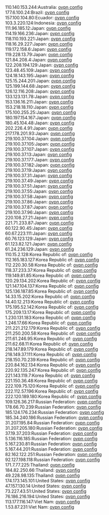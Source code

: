 110.140.153.244:Australia: [ovpn config](vpn/110_140_153_244.ovpn)  
177.6.100.24:Brazil: [ovpn config](vpn/177_6_100_24.ovpn)  
157.100.104.80:Ecuador: [ovpn config](vpn/157_100_104_80.ovpn)  
103.3.220.124:Indonesia: [ovpn config](vpn/103_3_220_124.ovpn)  
111.96.185.12:Japan: [ovpn config](vpn/111_96_185_12.ovpn)  
114.19.166.236:Japan: [ovpn config](vpn/114_19_166_236.ovpn)  
118.110.193.221:Japan: [ovpn config](vpn/118_110_193_221.ovpn)  
118.16.29.227:Japan: [ovpn config](vpn/118_16_29_227.ovpn)  
119.172.158.6:Japan: [ovpn config](vpn/119_172_158_6.ovpn)  
119.228.13.79:Japan: [ovpn config](vpn/119_228_13_79.ovpn)  
121.84.208.4:Japan: [ovpn config](vpn/121_84_208_4.ovpn)  
122.208.194.129:Japan: [ovpn config](vpn/122_208_194_129.ovpn)  
123.48.45.109:Japan: [ovpn config](vpn/123_48_45_109.ovpn)  
124.18.143.195:Japan: [ovpn config](vpn/124_18_143_195.ovpn)  
125.15.244.201:Japan: [ovpn config](vpn/125_15_244_201.ovpn)  
125.199.144.68:Japan: [ovpn config](vpn/125_199_144_68.ovpn)  
126.12.116.208:Japan: [ovpn config](vpn/126_12_116_208.ovpn)  
133.123.131.78:Japan: [ovpn config](vpn/133_123_131_78.ovpn)  
153.136.16.211:Japan: [ovpn config](vpn/153_136_16_211.ovpn)  
153.218.18.110:Japan: [ovpn config](vpn/153_218_18_110.ovpn)  
175.100.255.25:Japan: [ovpn config](vpn/175_100_255_25.ovpn)  
180.197.154.167:Japan: [ovpn config](vpn/180_197_154_167.ovpn)  
180.45.104.48:Japan: [ovpn config](vpn/180_45_104_48.ovpn)  
202.226.4.91:Japan: [ovpn config](vpn/202_226_4_91.ovpn)  
217.178.201.93:Japan: [ovpn config](vpn/217_178_201_93.ovpn)  
219.100.37.104:Japan: [ovpn config](vpn/219_100_37_104.ovpn)  
219.100.37.105:Japan: [ovpn config](vpn/219_100_37_105.ovpn)  
219.100.37.107:Japan: [ovpn config](vpn/219_100_37_107.ovpn)  
219.100.37.13:Japan: [ovpn config](vpn/219_100_37_13.ovpn)  
219.100.37.177:Japan: [ovpn config](vpn/219_100_37_177.ovpn)  
219.100.37.182:Japan: [ovpn config](vpn/219_100_37_182.ovpn)  
219.100.37.19:Japan: [ovpn config](vpn/219_100_37_19.ovpn)  
219.100.37.31:Japan: [ovpn config](vpn/219_100_37_31.ovpn)  
219.100.37.49:Japan: [ovpn config](vpn/219_100_37_49.ovpn)  
219.100.37.51:Japan: [ovpn config](vpn/219_100_37_51.ovpn)  
219.100.37.55:Japan: [ovpn config](vpn/219_100_37_55.ovpn)  
219.100.37.58:Japan: [ovpn config](vpn/219_100_37_58.ovpn)  
219.100.37.86:Japan: [ovpn config](vpn/219_100_37_86.ovpn)  
219.100.37.87:Japan: [ovpn config](vpn/219_100_37_87.ovpn)  
219.100.37.96:Japan: [ovpn config](vpn/219_100_37_96.ovpn)  
220.108.27.21:Japan: [ovpn config](vpn/220_108_27_21.ovpn)  
221.71.233.87:Japan: [ovpn config](vpn/221_71_233_87.ovpn)  
60.122.90.45:Japan: [ovpn config](vpn/60_122_90_45.ovpn)  
60.67.223.111:Japan: [ovpn config](vpn/60_67_223_111.ovpn)  
60.76.123.129:Japan: [ovpn config](vpn/60_76_123_129.ovpn)  
61.123.82.121:Japan: [ovpn config](vpn/61_123_82_121.ovpn)  
61.24.236.129:Japan: [ovpn config](vpn/61_24_236_129.ovpn)  
110.15.2.128:Korea Republic of: [ovpn config](vpn/110_15_2_128.ovpn)  
112.165.183.127:Korea Republic of: [ovpn config](vpn/112_165_183_127.ovpn)  
112.220.30.58:Korea Republic of: [ovpn config](vpn/112_220_30_58.ovpn)  
118.37.233.37:Korea Republic of: [ovpn config](vpn/118_37_233_37.ovpn)  
119.149.81.85:Korea Republic of: [ovpn config](vpn/119_149_81_85.ovpn)  
120.29.134.202:Korea Republic of: [ovpn config](vpn/120_29_134_202.ovpn)  
121.147.104.137:Korea Republic of: [ovpn config](vpn/121_147_104_137.ovpn)  
125.136.187.85:Korea Republic of: [ovpn config](vpn/125_136_187_85.ovpn)  
14.33.15.202:Korea Republic of: [ovpn config](vpn/14_33_15_202.ovpn)  
14.40.12.213:Korea Republic of: [ovpn config](vpn/14_40_12_213.ovpn)  
175.195.52.142:Korea Republic of: [ovpn config](vpn/175_195_52_142.ovpn)  
175.209.13.17:Korea Republic of: [ovpn config](vpn/175_209_13_17.ovpn)  
1.230.131.183:Korea Republic of: [ovpn config](vpn/1_230_131_183.ovpn)  
1.246.17.66:Korea Republic of: [ovpn config](vpn/1_246_17_66.ovpn)  
211.221.212.179:Korea Republic of: [ovpn config](vpn/211_221_212_179.ovpn)  
211.250.200.58:Korea Republic of: [ovpn config](vpn/211_250_200_58.ovpn)  
211.61.246.95:Korea Republic of: [ovpn config](vpn/211_61_246_95.ovpn)  
211.62.68.11:Korea Republic of: [ovpn config](vpn/211_62_68_11.ovpn)  
218.147.89.179:Korea Republic of: [ovpn config](vpn/218_147_89_179.ovpn)  
218.149.37.111:Korea Republic of: [ovpn config](vpn/218_149_37_111.ovpn)  
218.150.70.239:Korea Republic of: [ovpn config](vpn/218_150_70_239.ovpn)  
220.84.162.134:Korea Republic of: [ovpn config](vpn/220_84_162_134.ovpn)  
220.92.135.247:Korea Republic of: [ovpn config](vpn/220_92_135_247.ovpn)  
221.143.119.7:Korea Republic of: [ovpn config](vpn/221_143_119_7.ovpn)  
221.150.36.48:Korea Republic of: [ovpn config](vpn/221_150_36_48.ovpn)  
222.109.75.120:Korea Republic of: [ovpn config](vpn/222_109_75_120.ovpn)  
222.112.57.196:Korea Republic of: [ovpn config](vpn/222_112_57_196.ovpn)  
222.120.189.180:Korea Republic of: [ovpn config](vpn/222_120_189_180.ovpn)  
109.126.36.217:Russian Federation: [ovpn config](vpn/109_126_36_217.ovpn)  
178.66.70.239:Russian Federation: [ovpn config](vpn/178_66_70_239.ovpn)  
185.124.176.234:Russian Federation: [ovpn config](vpn/185_124_176_234.ovpn)  
185.34.240.186:Russian Federation: [ovpn config](vpn/185_34_240_186.ovpn)  
31.207.195.84:Russian Federation: [ovpn config](vpn/31_207_195_84.ovpn)  
31.207.205.180:Russian Federation: [ovpn config](vpn/31_207_205_180.ovpn)  
37.19.37.203:Russian Federation: [ovpn config](vpn/37_19_37_203.ovpn)  
5.136.116.185:Russian Federation: [ovpn config](vpn/5_136_116_185.ovpn)  
5.167.230.81:Russian Federation: [ovpn config](vpn/5_167_230_81.ovpn)  
5.167.44.201:Russian Federation: [ovpn config](vpn/5_167_44_201.ovpn)  
82.162.122.251:Russian Federation: [ovpn config](vpn/82_162_122_251.ovpn)  
92.127.198.118:Russian Federation: [ovpn config](vpn/92_127_198_118.ovpn)  
171.7.77.225:Thailand: [ovpn config](vpn/171_7_77_225.ovpn)  
184.82.250.66:Thailand: [ovpn config](vpn/184_82_250_66.ovpn)  
49.228.98.135:Thailand: [ovpn config](vpn/49_228_98_135.ovpn)  
174.173.145.101:United States: [ovpn config](vpn/174_173_145_101.ovpn)  
47.157.130.14:United States: [ovpn config](vpn/47_157_130_14.ovpn)  
73.227.43.51:United States: [ovpn config](vpn/73_227_43_51.ovpn)  
76.186.216.194:United States: [ovpn config](vpn/76_186_216_194.ovpn)  
113.177.116.147:Viet Nam: [ovpn config](vpn/113_177_116_147.ovpn)  
1.53.87.231:Viet Nam: [ovpn config](vpn/1_53_87_231.ovpn)  
